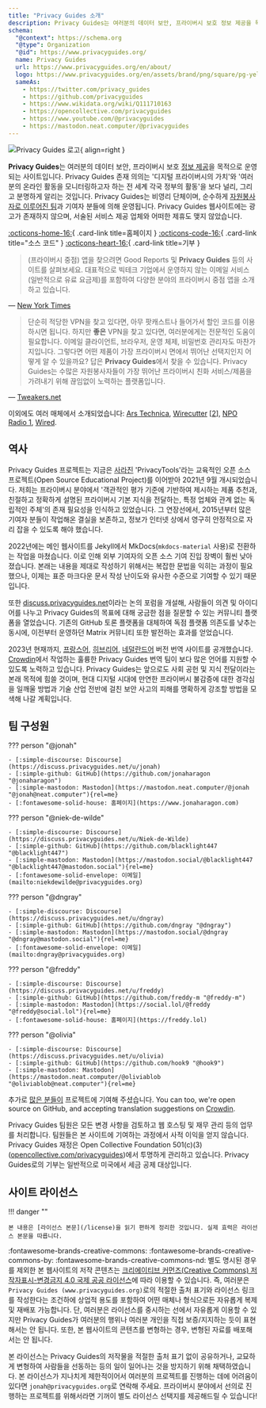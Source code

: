 ```yaml
---
title: "Privacy Guides 소개"
description: Privacy Guides는 여러분의 데이터 보안, 프라이버시 보호 정보 제공을 목적으로 운영되는 사이트입니다.
schema:
  "@context": https://schema.org
  "@type": Organization
  "@id": https://www.privacyguides.org/
  name: Privacy Guides
  url: https://www.privacyguides.org/en/about/
  logo: https://www.privacyguides.org/en/assets/brand/png/square/pg-yellow.png
  sameAs:
    - https://twitter.com/privacy_guides
    - https://github.com/privacyguides
    - https://www.wikidata.org/wiki/Q111710163
    - https://opencollective.com/privacyguides
    - https://www.youtube.com/@privacyguides
    - https://mastodon.neat.computer/@privacyguides
---
```


![Privacy Guides 로고](../assets/brand/PNG/Square/pg-yellow.png){ align=right }

**Privacy Guides**는 여러분의 데이터 보안, 프라이버시 보호 [정보 제공](/kb)을 목적으로 운영되는 사이트입니다. Privacy Guides 존재 의의는 '디지털 프라이버시의 가치'와 '여러분의 온라인 활동을 모니터링하고자 하는 전 세계 각국 정부의 활동'을 보다 널리, 그리고 분명하게 알리는 것입니다. Privacy Guides는 비영리 단체이며, 순수하게 [자원봉사자로 이루어진 팀](https://discuss.privacyguides.net/g/team)과 기여자 분들에 의해 운영됩니다. Privacy Guides 웹사이트에는 광고가 존재하지 않으며, 서술된 서비스 제공 업체와 어떠한 제휴도 맺지 않았습니다.

[:octicons-home-16:](https://www.privacyguides.org/){ .card-link title=홈페이지 }
[:octicons-code-16:](https://github.com/privacyguides/privacyguides.org){ .card-link title="소스 코드" }
[:octicons-heart-16:](donate.md){ .card-link title=기부 }

> (프라이버시 중점) 앱을 찾으려면 Good Reports 및 **Privacy Guides** 등의 사이트를 살펴보세요. 대표적으로 빅테크 기업에서 운영하지 않는 이메일 서비스(일반적으로 유료 요금제)를 포함하여 다양한 분야의 프라이버시 중점 앱을 소개하고 있습니다.

— [New York Times](https://www.nytimes.com/wirecutter/guides/online-security-social-media-privacy/)

> 단순히 적당한 VPN을 찾고 있다면, 아무 팟캐스트나 들어가서 할인 코드를 이용하시면 됩니다. 하지만 **좋은** VPN을 찾고 있다면, 여러분에게는 전문적인 도움이 필요합니다. 이메일 클라이언트, 브라우저, 운영 체제, 비밀번호 관리자도 마찬가지입니다. 그렇다면 어떤 제품이 가장 프라이버시 면에서 뛰어난 선택지인지 어떻게 알 수 있을까요? 답은 **Privacy Guides**에서 찾을 수 있습니다. Privacy Guides는 수많은 자원봉사자들이 가장 뛰어난 프라이버시 친화 서비스/제품을 가려내기 위해 끊임없이 노력하는 플랫폼입니다.

— [Tweakers.net](https://tweakers.net/reviews/10568/op-zoek-naar-privacyvriendelijke-tools-niek-de-wilde-van-privacy-guides.html)

이외에도 여러 매체에서 소개되었습니다: [Ars Technica](https://arstechnica.com/gadgets/2022/02/is-firefox-ok/), [Wirecutter](https://www.nytimes.com/wirecutter/guides/practical-guide-to-securing-windows-pc/) [[2](https://www.nytimes.com/wirecutter/guides/practical-guide-to-securing-your-mac/)], [NPO Radio 1](https://www.nporadio1.nl/nieuws/binnenland/8eaff3a2-8b29-4f63-9b74-36d2b28b1fe1/ooit-online-eens-wat-doms-geplaatst-ga-jezelf-eens-googlen-en-kijk-dan-wat-je-tegenkomt), [Wired](https://www.wired.com/story/firefox-mozilla-2022/).

## 역사

Privacy Guides 프로젝트는 지금은 [사라진](privacytools.md) 'PrivacyTools'라는 교육적인 오픈 소스 프로젝트(Open Source Educational Project)를 이어받아 2021년 9월 개시되었습니다. 저희는 프라이버시 분야에서 '객관적인 평가 기준에 기반하여 제시하는 제품 추천과, 친절하고 정확하게 설명된 프라이버시 기본 지식을 전달하는, 특정 업체와 관계 없는 독립적인 주체'의 존재 필요성을 인식하고 있었습니다. 그 연장선에서, 2015년부터 많은 기여자 분들이 작업해온 결실을 보존하고, 정보가 인터넷 상에서 영구히 안정적으로 자리 잡을 수 있도록 해야 했습니다.

2022년에는 메인 웹사이트를 Jekyll에서 MkDocs(`mkdocs-material` 사용)로 전환하는 작업을 마쳤습니다. 이로 인해 외부 기여자의 오픈 소스 기여 진입 장벽이 훨씬 낮아졌습니다. 본래는 내용을 제대로 작성하기 위해서는 복잡한 문법을 익히는 과정이 필요했으나, 이제는 표준 마크다운 문서 작성 난이도와 유사한 수준으로 기여할 수 있기 때문입니다.

또한 [discuss.privacyguides.net](https://discuss.privacyguides.net/)이라는 논의 포럼을 개설해, 사람들이 의견 및 아이디어를 나누고 Privacy Guides의 목표에 대해 궁금한 점을 질문할 수 있는 커뮤니티 플랫폼을 열었습니다. 기존의 GitHub 토론 플랫폼을 대체하여 독점 플랫폼 의존도를 낮추는 동시에, 이전부터 운영하던 Matrix 커뮤니티 또한 발전하는 효과를 얻었습니다.

2023년 현재까지, [프랑스어](/fr/), [히브리어](/he/), [네덜란드어](/nl/) 버전 번역 사이트를 공개했습니다. [Crowdin](https://crowdin.com/project/privacyguides)에서 작업하는 훌륭한 Privacy Guides 번역 팀이 보다 많은 언어를 지원할 수 있도록 노력하고 있습니다. Privacy Guides는 앞으로도 사회 공헌 및 지식 전달이라는 본래 목적에 힘쓸 것이며, 현대 디지털 시대에 만연한 프라이버시 불감증에 대한 경각심을 일깨울 방법과 기술 산업 전반에 걸친 보안 사고의 피해를 명확하게 강조할 방법을 모색해 나갈 계획입니다.

## 팀 구성원

??? person "@jonah"

    - [:simple-discourse: Discourse](https://discuss.privacyguides.net/u/jonah)
    - [:simple-github: GitHub](https://github.com/jonaharagon "@jonaharagon")
    - [:simple-mastodon: Mastodon](https://mastodon.neat.computer/@jonah "@jonah@neat.computer"){rel=me}
    - [:fontawesome-solid-house: 홈페이지](https://www.jonaharagon.com)

??? person "@niek-de-wilde"

    - [:simple-discourse: Discourse](https://discuss.privacyguides.net/u/Niek-de-Wilde)
    - [:simple-github: GitHub](https://github.com/blacklight447 "@blacklight447")
    - [:simple-mastodon: Mastodon](https://mastodon.social/@blacklight447 "@blacklight447@mastodon.social"){rel=me}
    - [:fontawesome-solid-envelope: 이메일](mailto:niekdewilde@privacyguides.org)

??? person "@dngray"

    - [:simple-discourse: Discourse](https://discuss.privacyguides.net/u/dngray)
    - [:simple-github: GitHub](https://github.com/dngray "@dngray")
    - [:simple-mastodon: Mastodon](https://mastodon.social/@dngray "@dngray@mastodon.social"){rel=me}
    - [:fontawesome-solid-envelope: 이메일](mailto:dngray@privacyguides.org)

??? person "@freddy"

    - [:simple-discourse: Discourse](https://discuss.privacyguides.net/u/freddy)
    - [:simple-github: GitHub](https://github.com/freddy-m "@freddy-m")
    - [:simple-mastodon: Mastodon](https://social.lol/@freddy "@freddy@social.lol"){rel=me}
    - [:fontawesome-solid-house: 홈페이지](https://freddy.lol)

??? person "@olivia"

    - [:simple-discourse: Discourse](https://discuss.privacyguides.net/u/olivia)
    - [:simple-github: GitHub](https://github.com/hook9 "@hook9")
    - [:simple-mastodon: Mastodon](https://mastodon.neat.computer/@oliviablob "@oliviablob@neat.computer"){rel=me}

추가로 [많은 분들이](https://github.com/privacyguides/privacyguides.org/graphs/contributors) 프로젝트에 기여해 주셨습니다. You can too, we're open source on GitHub, and accepting translation suggestions on [Crowdin](https://crowdin.com/project/privacyguides).

Privacy Guides 팀원은 모든 변경 사항을 검토하고 웹 호스팅 및 재무 관리 등의 업무를 처리합니다. 팀원들은 본 사이트에 기여하는 과정에서 사적 이익을 얻지 않습니다. Privacy Guides 재정은 Open Collective Foundation 501(c)(3)([opencollective.com/privacyguides](https://opencollective.com/privacyguides))에서 투명하게 관리하고 있습니다. Privacy Guides로의 기부는 일반적으로 미국에서 세금 공제 대상입니다.

## 사이트 라이선스

!!! danger ""

    본 내용은 [라이선스 본문](/license)을 읽기 편하게 정리한 것입니다. 실제 효력은 라이선스 본문을 따릅니다.

:fontawesome-brands-creative-commons: :fontawesome-brands-creative-commons-by: :fontawesome-brands-creative-commons-nd: 별도 명시된 경우를 제외한 본 웹사이트의 저작 콘텐츠는 [크리에이티브 커먼즈(Creative Commons) 저작자표시-변경금지 4.0 국제 공공 라이선스](https://github.com/privacyguides/privacyguides.org/blob/main/LICENSE)에 따라 이용할 수 있습니다. 즉, 여러분은 `Privacy Guides (www.privacyguides.org)`로의 적절한 출처 표기와 라이선스 링크를 작성한다는 조건하에 상업적 용도를 포함하여 어떤 매체나 형식으로든 자유롭게 복제 및 재배포 가능합니다. 단, 여러분은 라이선스를 중시하는 선에서 자유롭게 이용할 수 있지만 Privacy Guides가 여러분의 행위나 여러분 개인을 직접 보증/지지하는 듯이 표현해서는 안 됩니다. 또한, 본 웹사이트의 콘텐츠를 변형하는 경우, 변형된 자료를 배포해서는 안 됩니다.

본 라이선스는 Privacy Guides의 저작물을 적절한 출처 표기 없이 공유하거나, 교묘하게 변형하여 사람들을 선동하는 등의 일이 일어나는 것을 방지하기 위해 채택하였습니다. 본 라이선스가 지나치게 제한적이어서 여러분의 프로젝트를 진행하는 데에 어려움이 있다면 `jonah@privacyguides.org`로 연락해 주세요. 프라이버시 분야에서 선의로 진행하는 프로젝트를 위해서라면 기꺼이 별도 라이선스 선택지를 제공해드릴 수 있습니다!
